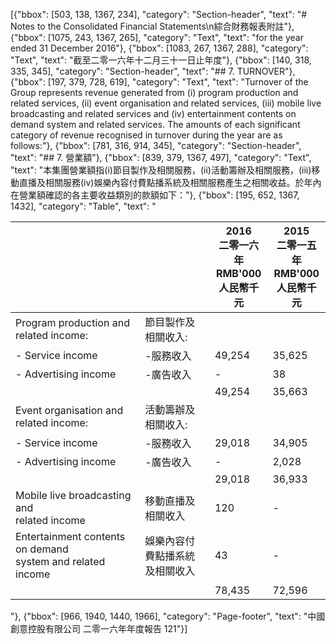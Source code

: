 [{"bbox": [503, 138, 1367, 234], "category": "Section-header", "text": "# Notes to the Consolidated Financial Statements\n綜合財務報表附註"}, {"bbox": [1075, 243, 1367, 265], "category": "Text", "text": "for the year ended 31 December 2016"}, {"bbox": [1083, 267, 1367, 288], "category": "Text", "text": "截至二零一六年十二月三十一日止年度"}, {"bbox": [140, 318, 335, 345], "category": "Section-header", "text": "## 7. TURNOVER"}, {"bbox": [197, 379, 728, 619], "category": "Text", "text": "Turnover of the Group represents revenue generated from (i) program production and related services, (ii) event organisation and related services, (iii) mobile live broadcasting and related services and (iv) entertainment contents on demand system and related services. The amounts of each significant category of revenue recognised in turnover during the year are as follows:"}, {"bbox": [781, 316, 914, 345], "category": "Section-header", "text": "## 7. 營業額"}, {"bbox": [839, 379, 1367, 497], "category": "Text", "text": "本集團營業額指(i)節目製作及相關服務，(ii)活動籌辦及相關服務，(iii)移動直播及相關服務(iv)娛樂內容付費點播系統及相關服務產生之相關收益。於年內在營業額確認的各主要收益類別的款額如下："}, {"bbox": [195, 652, 1367, 1432], "category": "Table", "text": "<table><thead><tr><th></th><th></th><th>2016<br>二零一六年<br>RMB'000<br>人民幣千元</th><th>2015<br>二零一五年<br>RMB'000<br>人民幣千元</th></tr></thead><tbody><tr><td>Program production and<br>related income:</td><td>節目製作及相關收入:</td><td></td><td></td></tr><tr><td>- Service income</td><td>-服務收入</td><td>49,254</td><td>35,625</td></tr><tr><td>- Advertising income</td><td>-廣告收入</td><td>-</td><td>38</td></tr><tr><td></td><td></td><td>49,254</td><td>35,663</td></tr><tr><td>Event organisation and<br>related income:</td><td>活動籌辦及相關收入:</td><td></td><td></td></tr><tr><td>- Service income</td><td>-服務收入</td><td>29,018</td><td>34,905</td></tr><tr><td>- Advertising income</td><td>-廣告收入</td><td>-</td><td>2,028</td></tr><tr><td></td><td></td><td>29,018</td><td>36,933</td></tr><tr><td>Mobile live broadcasting and<br>related income</td><td>移動直播及相關收入</td><td>120</td><td>-</td></tr><tr><td>Entertainment contents on demand<br>system and related income</td><td>娛樂內容付費點播系統<br>及相關收入</td><td>43</td><td>-</td></tr><tr><td></td><td></td><td>78,435</td><td>72,596</td></tr></tbody></table>"}, {"bbox": [966, 1940, 1440, 1966], "category": "Page-footer", "text": "中國創意控股有限公司 二零一六年年度報告 121"}]